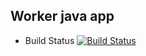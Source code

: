 ## Worker java app

* Build Status
[![Build Status](http://35.223.245.52:8080/buildStatus/icon?job=instavote%2Fwoker-build)](http://35.223.245.52:8080/job/instavote/job/woker-build/)
